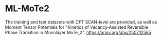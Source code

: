 # ML-MoTe2
The training and test datasets with DFT SCAN-level are provided, as well as Moment Tensor Potentials for "Kinetics of Vacancy-Assisted Reversible Phase Transition in Monolayer MoTe_2". https://arxiv.org/abs/2507.12565
